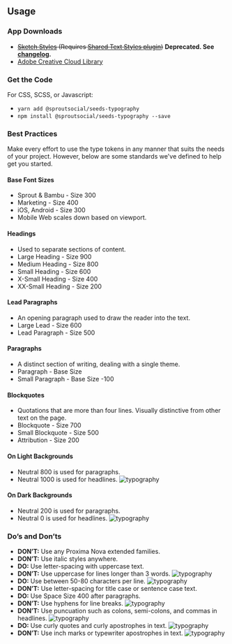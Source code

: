 ## Usage

### App Downloads

- <del><a href="/seeds/downloads/seeds-typography.json" download>Sketch Styles</a> (Requires [Shared Text Styles plugin](https://github.com/nilshoenson/shared-text-styles))</del> **Deprecated. See [changelog](#changelog).**
- [Adobe Creative Cloud Library](https://assets.adobe.com/assets/libraries/a4c2bfd3-f701-470c-ab88-1ba696d9f628e)


### Get the Code

For CSS, SCSS, or Javascript:

- `yarn add @sproutsocial/seeds-typography`
- `npm install @sproutsocial/seeds-typography --save`


### Best Practices

Make every effort to use the type tokens in any manner that suits the needs of your project. However, below are some standards we've defined to help get you started.

#### Base Font Sizes
- Sprout & Bambu - Size 300
- Marketing - Size 400
- iOS, Android - Size 300
- Mobile Web scales down based on viewport.

#### Headings
- Used to separate sections of content.
- Large Heading - Size 900
- Medium Heading - Size 800
- Small Heading - Size 600
- X-Small Heading - Size 400
- XX-Small Heading - Size 200

#### Lead Paragraphs
- An opening paragraph used to draw the reader into the text.
- Large Lead - Size 600
- Lead Paragraph - Size 500

#### Paragraphs
- A distinct section of writing, dealing with a single theme.
- Paragraph - Base Size
- Small Paragraph - Base Size -100

#### Blockquotes
- Quotations that are more than four lines. Visually distinctive from other text on the page.
- Blockquote - Size 700
- Small Blockquote - Size 500
- Attribution - Size 200

#### On Light Backgrounds
- Neutral 800 is used for paragraphs.
- Neutral 1000 is used for headlines.
    ![typography](/assets/SEEDS-Type-LightBackground.svg)

#### On Dark Backgrounds
- Neutral 200 is used for paragraphs.
- Neutral 0 is used for headlines.
    ![typography](/assets/SEEDS-Type-DarkBackground.svg)


### Do’s and Don’ts
- **DON’T:** Use any Proxima Nova extended families.
- **DON’T:** Use italic styles anywhere.
- **DO:** Use letter-spacing with uppercase text.
- **DON’T:** Use uppercase for lines longer than 3 words.
    ![typography](/assets/SEEDS-Type-Dont-Uppercase.svg)
- **DO:** Use between 50-80 characters per line.
    ![typography](/assets/SEEDS-Type-Do-Characters.svg)
- **DON’T:** Use letter-spacing for title case or sentence case text.
- **DO:** Use Space Size 400 after paragraphs.
- **DON’T:** Use hyphens for line breaks.
    ![typography](/assets/SEEDS-Type-Dont-Hyphens.svg)
- **DON’T:** Use puncuation such as colons, semi-colons, and commas in headlines.
    ![typography](/assets/SEEDS-Type-Dont-Puncuation.svg)
- **DO:** Use curly quotes and curly apostrophes in text.
    ![typography](/assets/SEEDS-Type-Do-CurlyQuotes.svg)
- **DON’T:** Use inch marks or typewriter apostrophes in text.
    ![typography](/assets/SEEDS-Type-Dont-InchMarks.svg)
